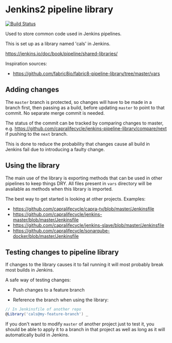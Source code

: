 # Jenkins2 pipeline library

[![Build Status](https://jenkins.capra.tv/buildStatus/icon?job=buildtools/jenkins-pipeline-library/master)](https://jenkins.capra.tv/job/buildtools/job/jenkins-pipeline-library/job/master/)

Used to store common code used in Jenkins pipelines.

This is set up as a library named 'cals' in Jenkins.

https://jenkins.io/doc/book/pipeline/shared-libraries/

Inspiration sources:

- https://github.com/fabric8io/fabric8-pipeline-library/tree/master/vars

## Adding changes

The `master` branch is protected, so changes will have to be made
in a branch first, then passing as a build, before updating `master` to
point to that commit. No separate merge commit is needed.

The status of the commit can be tracked by comparing changes to master,
e.g. https://github.com/capralifecycle/jenkins-pipeline-library/compare/next
if pushing to the `next` branch.

This is done to reduce the probability that changes cause all
build in Jenkins fail due to introducing a faulty change.

## Using the library

The main use of the library is exporting methods that can be used in other
pipelines to keep things DRY. All files present in `vars` directory will
be available as methods when this library is imported.

The best way to get started is looking at other projects. Examples:

- https://github.com/capralifecycle/capra-tv/blob/master/Jenkinsfile
- https://github.com/capralifecycle/jenkins-master/blob/master/Jenkinsfile
- https://github.com/capralifecycle/jenkins-slave/blob/master/Jenkinsfile
- https://github.com/capralifecycle/sonarqube-docker/blob/master/Jenkinsfile

## Testing changes to pipeline library

If changes to the library causes it to fail running it will most probably
break most builds in Jenkins.

A safe way of testing changes:

- Push changes to a feature branch

- Reference the branch when using the library:

```groovy
// In Jenkinsfile of another repo
@Library('cals@my-feature-branch') _
```

If you don't want to modify `master` of another project just to test it,
you should be able to apply it to a branch in that project as well as
long as it will automatically build in Jenkins.
